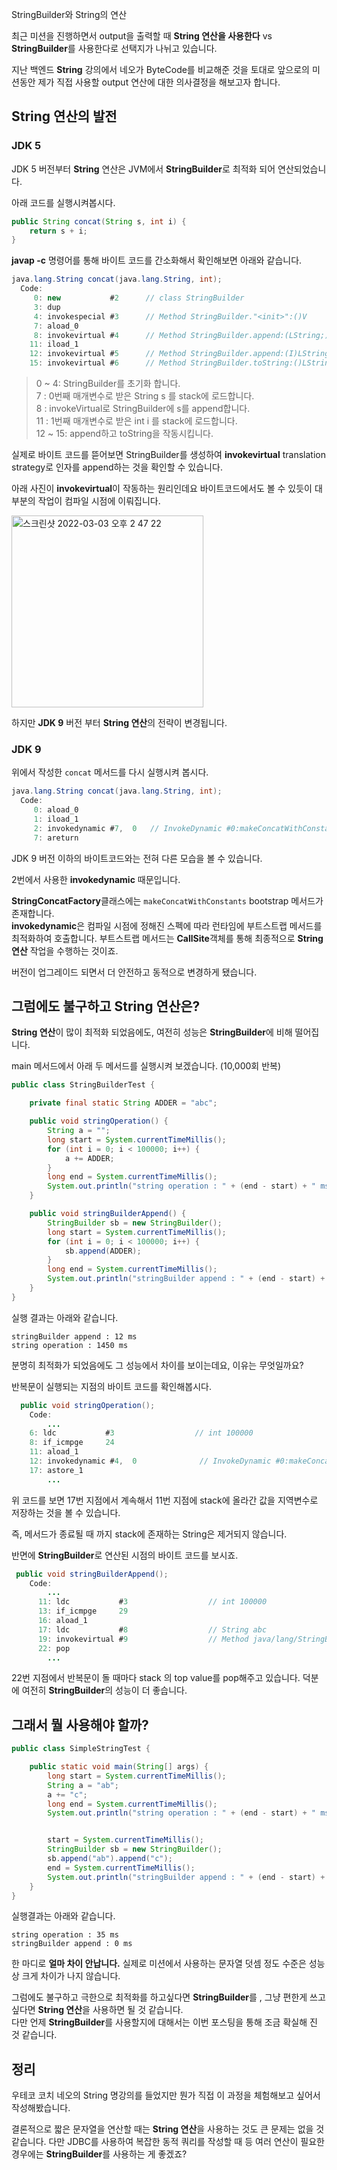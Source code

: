 StringBuilder와 String의 연산

최근 미션을 진행하면서 output을 출력할 때 **String 연산을 사용한다** vs **StringBuilder**를 사용한다로 선택지가 나뉘고 있습니다.

지난 백엔드 **String** 강의에서 네오가 ByteCode를 비교해준 것을 토대로 앞으로의 미션동안 제가 직접 사용할 output 연산에 대한 의사결정을 해보고자 합니다.

## String 연산의 발전

### JDK 5
JDK 5 버전부터 **String** 연산은 JVM에서 **StringBuilder**로 최적화 되어 연산되었습니다.

아래 코드를 실행시켜봅시다.
```java
public String concat(String s, int i) {
    return s + i;
}
```

**javap -c** 명령어를 통해 바이트 코드를 간소화해서 확인해보면 아래와 같습니다.

```java
java.lang.String concat(java.lang.String, int);
  Code:
     0: new           #2      // class StringBuilder
     3: dup
     4: invokespecial #3      // Method StringBuilder."<init>":()V
     7: aload_0
     8: invokevirtual #4      // Method StringBuilder.append:(LString;)LStringBuilder;
    11: iload_1
    12: invokevirtual #5      // Method StringBuilder.append:(I)LStringBuilder;
    15: invokevirtual #6      // Method StringBuilder.toString:()LString;
```

> 0 ~ 4: StringBuilder를 초기화 합니다.  
> 7 : 0번째 매개변수로 받은 String s 를 stack에 로드합니다.  
> 8 : invokeVirtual로 StringBuilder에 s를 append합니다.  
> 11 : 1번째 매개변수로 받은 int i 를 stack에 로드합니다.  
> 12 ~ 15: append하고 toString을 작동시킵니다.

실제로 바이트 코드를 뜯어보면 StringBuilder를 생성하여 **invokevirtual** translation strategy로 인자를 append하는 것을 확인할 수 있습니다.

아래 사진이 **invokevirtual**이 작동하는 원리인데요 바이트코드에서도 볼 수 있듯이 대부분의 작업이 컴파일 시점에 이뤄집니다.

<img width="307" alt="스크린샷 2022-03-03 오후 2 47 22" src="https://user-images.githubusercontent.com/87312401/156504169-c7a91224-38fc-44db-adb9-f3a13ae8d711.png">

하지만 **JDK 9** 버전 부터 **String 연산**의 전략이 변경됩니다.

### JDK 9

위에서 작성한 ```concat``` 메서드를 다시 실행시켜 봅시다.

```java
java.lang.String concat(java.lang.String, int);
  Code:
     0: aload_0
     1: iload_1
     2: invokedynamic #7,  0   // InvokeDynamic #0:makeConcatWithConstants:(LString;I)LString;
     7: areturn
```

JDK 9 버전 이하의 바이트코드와는 전혀 다른 모습을 볼 수 있습니다.

2번에서 사용한 **invokedynamic** 때문입니다.

**StringConcatFactory**클래스에는 ```makeConcatWithConstants``` bootstrap 메서드가 존재합니다.  
**invokedynamic**은 컴파일 시점에 정해진 스펙에 따라 런타임에 부트스트랩 메서드를 최적화하여 호출합니다.
부트스트랩 메서드는 **CallSite**객체를 통해 최종적으로 **String 연산** 작업을 수행하는 것이죠.

버전이 업그레이드 되면서 더 안전하고 동적으로 변경하게 됐습니다.

## 그럼에도 불구하고 String 연산은?

**String 연산**이 많이 최적화 되었음에도, 여전히 성능은 **StringBuilder**에 비해 떨어집니다.

main 메서드에서 아래 두 메서드를 실행시켜 보겠습니다. (10,000회 반복)
```java
public class StringBuilderTest {

    private final static String ADDER = "abc";

    public void stringOperation() {
        String a = "";
        long start = System.currentTimeMillis();
        for (int i = 0; i < 100000; i++) {
            a += ADDER;
        }
        long end = System.currentTimeMillis();
        System.out.println("string operation : " + (end - start) + " ms");
    }

    public void stringBuilderAppend() {
        StringBuilder sb = new StringBuilder();
        long start = System.currentTimeMillis();
        for (int i = 0; i < 100000; i++) {
            sb.append(ADDER);
        }
        long end = System.currentTimeMillis();
        System.out.println("stringBuilder append : " + (end - start) + " ms");
    }
}
```

실행 결과는 아래와 같습니다.
```
stringBuilder append : 12 ms
string operation : 1450 ms
```

분명히 최적화가 되었음에도 그 성능에서 차이를 보이는데요, 이유는 무엇일까요?

반복문이 실행되는 지점의 바이트 코드를 확인해봅시다.
```java
  public void stringOperation();
    Code:
        ...
    6: ldc           #3                  // int 100000
    8: if_icmpge     24
    11: aload_1
    12: invokedynamic #4,  0              // InvokeDynamic #0:makeConcatWithConstants:(Ljava/lang/String;)Ljava/lang/String;
    17: astore_1
        ...
```

위 코드를 보면 17번 지점에서 계속해서 11번 지점에 stack에 올라간 값을 지역변수로 저장하는 것을 볼 수 있습니다.

즉, 메서드가 종료될 때 까지 stack에 존재하는 String은 제거되지 않습니다.

반면에 **StringBuilder**로 연산된 시점의 바이트 코드를 보시죠.
```java
 public void stringBuilderAppend();
    Code:
        ...
      11: ldc           #3                  // int 100000
      13: if_icmpge     29
      16: aload_1
      17: ldc           #8                  // String abc
      19: invokevirtual #9                  // Method java/lang/StringBuilder.append:(Ljava/lang/String;)Ljava/lang/StringBuilder;
      22: pop
        ...
```
22번 지점에서 반복문이 돌 때마다 stack 의 top value를 pop해주고 있습니다.
덕분에 여전히 **StringBuilder**의 성능이 더 좋습니다.

## 그래서 뭘 사용해야 할까?

```java
public class SimpleStringTest {

    public static void main(String[] args) {
        long start = System.currentTimeMillis();
        String a = "ab";
        a += "c";
        long end = System.currentTimeMillis();
        System.out.println("string operation : " + (end - start) + " ms");


        start = System.currentTimeMillis();
        StringBuilder sb = new StringBuilder();
        sb.append("ab").append("c");
        end = System.currentTimeMillis();
        System.out.println("stringBuilder append : " + (end - start) + " ms");
    }
}
```

실행결과는 아래와 같습니다.

```
string operation : 35 ms
stringBuilder append : 0 ms
```

한 마디로 **얼마 차이 안납니다.** 실제로 미션에서 사용하는 문자열 덧셈 정도 수준은 성능상 크게 차이가 나지 않습니다.

그럼에도 불구하고 극한으로 최적화를 하고싶다면 **StringBuilder**를 , 그냥 편한게 쓰고 싶다면 **String 연산**을 사용하면 될 것 같습니다.  
다만 언제 **StringBuilder**를 사용할지에 대해서는 이번 포스팅을 통해 조금 확실해 진 것 같습니다.

## 정리

우테코 코치 네오의 String 명강의를 들었지만 뭔가 직접 이 과정을 체험해보고 싶어서 작성해봤습니다.

결론적으로 짧은 문자열을 연산할 때는 **String 연산**을 사용하는 것도 큰 문제는 없을 것 같습니다.
다만 JDBC를 사용하여 복잡한 동적 쿼리를 작성할 때 등 여러 연산이 필요한 경우에는 **StringBuilder**를 사용하는 게 좋겠죠?



